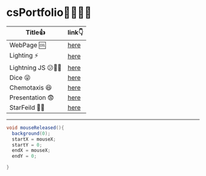 # csPortfolio:raised_hands::raised_hands::raised_hands::shit:
Title:thumbsup: | link:point_down:
------------ | -------------
WebPage :cool: | [here](https://lilgae.github.io/TestWeb/highlight.html)
Lighting :zap: | [here](https://lilgae.github.io/lightning2/)
Lightning JS :confused::woman_shrugging: | [here]()
Dice :stuck_out_tongue_winking_eye: | [here](https://lilgae.github.io/dice3/)
Chemotaxis :laughing: | [here](https://lilgae.github.io/chemotaxis4/)
Presentation :fearful: | [here]()
StarFeild :star2::milky_way: | [here]()
---

```Java
void mouseReleased(){
  background(0);
  startX = mouseX;
  startY = 0;
  endX = mouseX;
  endY = 0;

}
```
